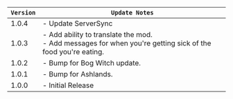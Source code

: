 | `Version` | `Update Notes`                                                                                                  |
|-----------|-----------------------------------------------------------------------------------------------------------------|
| 1.0.4     | - Update ServerSync                                                                                             |
| 1.0.3     | - Add ability to translate the mod.<br/> - Add messages for when you're getting sick of the food you're eating. |
| 1.0.2     | - Bump for Bog Witch update.                                                                                    |
| 1.0.1     | - Bump for Ashlands.                                                                                            |
| 1.0.0     | - Initial Release                                                                                               |